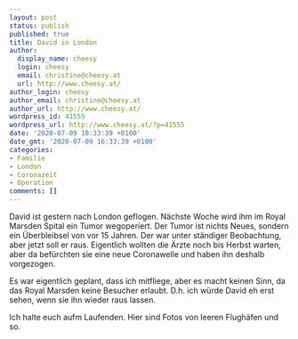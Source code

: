 ```yaml
---
layout: post
status: publish
published: true
title: David in London
author:
  display_name: cheesy
  login: cheesy
  email: christine@cheesy.at
  url: http://www.cheesy.at/
author_login: cheesy
author_email: christine@cheesy.at
author_url: http://www.cheesy.at/
wordpress_id: 41555
wordpress_url: http://www.cheesy.at/?p=41555
date: '2020-07-09 18:33:39 +0100'
date_gmt: '2020-07-09 16:33:39 +0100'
categories:
- Familie
- London
- Coronazeit
- Operation
comments: []
---
```

<!-- wp:paragraph -->
David ist gestern nach London geflogen. Nächste Woche wird ihm im Royal Marsden Spital ein Tumor wegoperiert. Der Tumor ist nichts Neues, sondern ein Überbleibsel von vor 15 Jahren. Der war unter ständiger Beobachtung, aber jetzt soll er raus. Eigentlich wollten die Ärzte noch bis Herbst warten, aber da befürchten sie eine neue Coronawelle und haben ihn deshalb vorgezogen.
<!-- /wp:paragraph -->
<!-- wp:paragraph -->
Es war eigentlich geplant, dass ich mitfliege, aber es macht keinen Sinn, da das Royal Marsden keine Besucher erlaubt. D.h. ich würde David eh erst sehen, wenn sie ihn wieder raus lassen.
<!-- /wp:paragraph -->
<!-- wp:paragraph -->
Ich halte euch aufm Laufenden. Hier sind Fotos von leeren Flughäfen und so.
<!-- /wp:paragraph -->
<!-- wp:image {"id":41525,"linkDestination":"custom"} -->
<figure class="wp-block-image"><a href="{% link _fotos/leben-in-belfast/2020/david-in-london/index.md %}"><img src="{% link _fotos/leben-in-belfast/2020/david-in-london/David-London-003.jpg %}" alt="" class="wp-image-41525"></a></figure>
<!-- /wp:image -->
